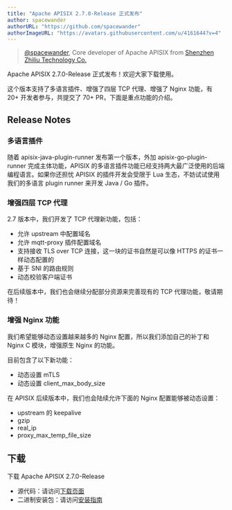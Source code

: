 ```yaml
---
title: "Apache APISIX 2.7.0-Release 正式发布"
author: spacewander
authorURL: "https://github.com/spacewander"
authorImageURL: "https://avatars.githubusercontent.com/u/4161644?v=4"
---
```

> [@spacewander](https://github.com/spacewander), Core developer of Apache APISIX from [Shenzhen Zhiliu Technology Co.](https://www.apiseven.com/)
>
<!--truncate-->

Apache APISIX 2.7.0-Release 正式发布！欢迎大家下载使用。

这个版本支持了多语言插件、增强了四层 TCP 代理、增强了 Nginx 功能，有 20+ 开发者参与，共提交了 70+ PR，下面是重点功能的介绍。

## Release Notes

### 多语言插件

随着 apisix-java-plugin-runner 发布第一个版本，外加 apisix-go-plugin-runner 完成主体功能，APISIX 的多语言插件功能已经支持两大最广泛使用的后端编程语言。如果你还担忧 APISIX 的插件开发会受限于 Lua 生态，不妨试试使用我们的多语言 plugin runner 来开发 Java / Go 插件。

### 增强四层 TCP 代理

2.7 版本中，我们开发了 TCP 代理新功能，包括：

* 允许 upstream 中配置域名
* 允许 mqtt-proxy 插件配置域名
* 支持接收 TLS over TCP 连接，这一块的证书自然是可以像 HTTPS 的证书一样动态配置的
* 基于 SNI 的路由规则
* 动态校验客户端证书

在后续版本中，我们也会继续分配部分资源来完善现有的 TCP 代理功能，敬请期待！

### 增强 Nginx 功能

我们希望能够动态设置越来越多的 Nginx 配置，所以我们添加自己的补丁和 Nginx C 模块，增强原生 Nginx 的功能。

目前包含了以下新功能：

* 动态设置 mTLS
* 动态设置 client_max_body_size

在 APISIX 后续版本中，我们也会陆续允许下面的 Nginx 配置能够被动态设置：

* upstream 的 keepalive
* gzip
* real_ip
* proxy_max_temp_file_size

## 下载

下载 Apache APISIX 2.7.0-Release

* 源代码：请访问[下载页面](https://apisix.apache.org/downloads/)
* 二进制安装包：请访问[安装指南](https://apisix.apache.org/zh/docs/apisix/how-to-build/)
